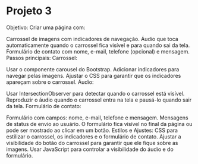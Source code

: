 # Projeto 3
Objetivo: Criar uma página com:

Carrossel de imagens com indicadores de navegação. Áudio que toca automaticamente quando o carrossel fica visível e para quando sai da tela. Formulário de contato com nome, e-mail, telefone (opcional) e mensagem. Passos principais: Carrossel:

Usar o componente carousel do Bootstrap. Adicionar indicadores para navegar pelas imagens. Ajustar o CSS para garantir que os indicadores apareçam sobre o carrossel. Áudio:

Usar IntersectionObserver para detectar quando o carrossel está visível. Reproduzir o áudio quando o carrossel entra na tela e pausá-lo quando sair da tela. Formulário de contato:

Formulário com campos: nome, e-mail, telefone e mensagem. Mensagens de status de envio ao usuário. O formulário fica visível no final da página ou pode ser mostrado ao clicar em um botão. Estilos e Ajustes: CSS para estilizar o carrossel, os indicadores e o formulário de contato. Ajustar a visibilidade do botão do carrossel para garantir que ele fique sobre as imagens. Usar JavaScript para controlar a visibilidade do áudio e do formulário.
